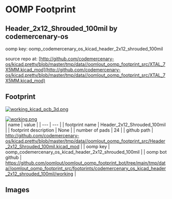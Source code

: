 # OOMP Footprint  
## Header_2x12_Shrouded_100mil  by codemercenary-os  
  
oomp key: oomp_codemercenary_os_kicad_header_2x12_shrouded_100mil  
  
source repo at: [http://github.com/codemercenary-os/kicad.pretty/blob/master/tmp/data//oomlout_oomp_footprint_src/XTAL_7X5MM.kicad_mod](http://github.com/codemercenary-os/kicad.pretty/blob/master/tmp/data//oomlout_oomp_footprint_src/XTAL_7X5MM.kicad_mod)  
## Footprint  
  
[![working_kicad_pcb_3d.png](working_kicad_pcb_3d_600.png)](working_kicad_pcb_3d.png)  
  
[![working.png](working_600.png)](working.png)  
| name | value | 
| --- | --- | 
| footprint name | Header_2x12_Shrouded_100mil | 
| footprint description | None | 
| number of pads | 24 | 
| github path | http://github.com/codemercenary-os/kicad.pretty/blob/master/tmp/data//oomlout_oomp_footprint_src/Header_2x12_Shrouded_100mil.kicad_mod | 
| oomp key | oomp_codemercenary_os_kicad_header_2x12_shrouded_100mil | 
| oomp bot github | https://github.com/oomlout/oomlout_oomp_footprint_bot/tree/main/tmp/data//oomlout_oomp_footprint_src/footprints/codemercenary_os_kicad_header_2x12_shrouded_100mil/working | 
## Images  
